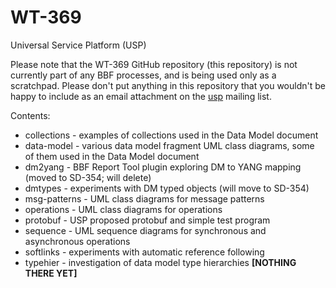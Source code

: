 # WT-369
Universal Service Platform (USP)

Please note that the WT-369 GitHub repository (this repository) is not currently part of any BBF processes, and is being used only as a scratchpad.  Please don't put anything in this repository that you wouldn't be happy to include as an email attachment on the [usp](https://www.broadband-forum.org/bin/c5i?mid=6&rid=5&k1=1235) mailing list.

Contents:

* collections - examples of collections used in the Data Model document
* data-model - various data model fragment UML class diagrams, some of them used in the Data Model document
* dm2yang - BBF Report Tool plugin exploring DM to YANG mapping (moved to SD-354; will delete)
* dmtypes - experiments with DM typed objects (will move to SD-354)
* msg-patterns - UML class diagrams for message patterns
* operations - UML class diagrams for operations
* protobuf - USP proposed protobuf and simple test program
* sequence - UML sequence diagrams for synchronous and asynchronous operations
* softlinks - experiments with automatic reference following
* typehier - investigation of data model type hierarchies **[NOTHING THERE YET]**
